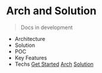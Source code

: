 # Arch and Solution

> Docs in development

- Architecture
- Solution
- POC
- Key Features
- Techs
[Get Started](quick-start)
[Arch](introduction)
[Solution](markdown)
